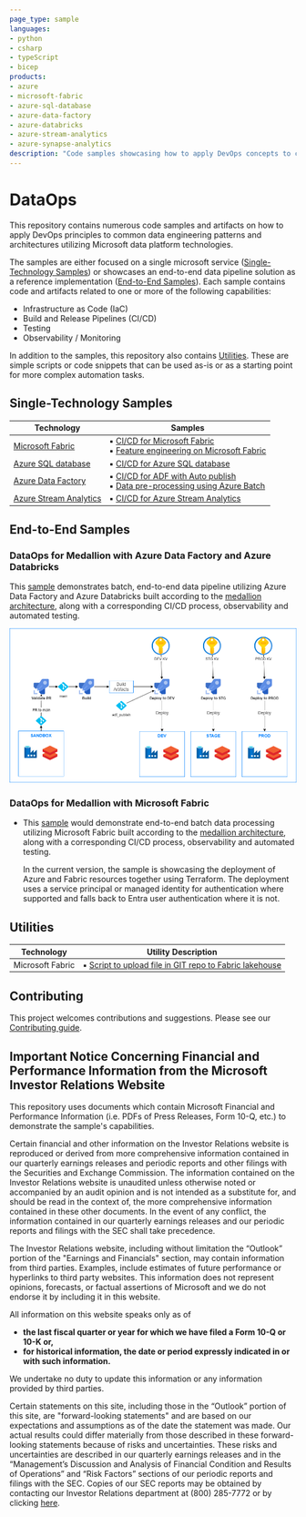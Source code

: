 ```yaml
---
page_type: sample
languages:
- python
- csharp
- typeScript
- bicep
products:
- azure
- microsoft-fabric
- azure-sql-database
- azure-data-factory
- azure-databricks
- azure-stream-analytics
- azure-synapse-analytics
description: "Code samples showcasing how to apply DevOps concepts to common data engineering patterns and architectures leveraging different Microsoft data platform technologies."
---
```


# DataOps

This repository contains numerous code samples and artifacts on how to apply DevOps principles to common data engineering patterns and architectures utilizing Microsoft data platform technologies.

The samples are either focused on a single microsoft service ([Single-Technology Samples](#single-technology-samples)) or showcases an end-to-end data pipeline solution as a reference implementation ([End-to-End Samples](#end-to-end-samples)). Each sample contains code and artifacts related to one or more of the following capabilities:

- Infrastructure as Code (IaC)
- Build and Release Pipelines (CI/CD)
- Testing
- Observability / Monitoring

In addition to the samples, this repository also contains [Utilities](#utilities). These are simple scripts or code snippets that can be used as-is or as a starting point for more complex automation tasks.

## Single-Technology Samples

| Technology | Samples |
| ---------- | ------- |
| [Microsoft Fabric](./single_tech_samples/fabric/README.md) | ▪️ [CI/CD for Microsoft Fabric](./single_tech_samples/fabric/fabric_ci_cd/README.md)<br> ▪️ [Feature engineering on Microsoft Fabric](./single_tech_samples/fabric/feature_engineering_on_fabric/README.md) |
| [Azure SQL database](./single_tech_samples/azuresql/README.md) | ▪️ [CI/CD for Azure SQL database](./single_tech_samples/azuresql/azuresql_ci_cd/README.md) |
| [Azure Data Factory](./single_tech_samples/datafactory/README.md) | ▪️ [CI/CD for ADF with Auto publish](./single_tech_samples/datafactory/adf_cicd_auto_publish/README.md)<br> ▪️ [Data pre-processing using Azure Batch](./single_tech_samples/datafactory/adf_data_pre_processing_with_azure_batch/README.md) |
| [Azure Stream Analytics](./single_tech_samples/streamanalytics/README.md) | ▪️ [CI/CD for Azure Stream Analytics](./single_tech_samples/streamanalytics/streamanalytics_ci_cd/README.md) |

## End-to-End Samples

### DataOps for Medallion with Azure Data Factory and Azure Databricks

This [sample](e2e_samples/parking_sensors/) demonstrates batch, end-to-end data pipeline utilizing Azure Data Factory and Azure Databricks built according to the [medallion architecture](https://learn.microsoft.com/azure/databricks/lakehouse/medallion), along with a corresponding CI/CD process, observability and automated testing.

[![Medallion with Azure Data Factory and Azure Databricks](docs/images/CI_CD_process_simplified.png "Architecture")](e2e_samples/parking_sensors/)

### DataOps for Medallion with Microsoft Fabric

- This [sample](./e2e_samples/fabric_dataops_sample/) would demonstrate end-to-end batch data processing utilizing Microsoft Fabric built according to the [medallion architecture](https://learn.microsoft.com/azure/databricks/lakehouse/medallion), along with a corresponding CI/CD process, observability and automated testing.

  In the current version, the sample is showcasing the deployment of Azure and Fabric resources together using Terraform. The deployment uses a service principal or managed identity for authentication where supported and falls back to Entra user authentication where it is not.

## Utilities

| Technology | Utility Description |
| ---------- | ------------------- |
| Microsoft Fabric | ▪️ [Script to upload file in GIT repo to Fabric lakehouse](./utilities/fabric/README.md#python-script-to-upload-file-in-git-repo-to-fabric-lakehouse)|

## Contributing

This project welcomes contributions and suggestions. Please see our [Contributing guide](/CONTRIBUTING.md).

## Important Notice Concerning Financial and Performance Information from the Microsoft Investor Relations Website

This repository uses documents which contain Microsoft Financial and Performance Information (i.e. PDFs of Press Releases, Form 10-Q, etc.) to demonstrate the sample's capabilities.

Certain financial and other information on the Investor Relations website is reproduced or derived from more comprehensive information contained in our quarterly earnings releases and periodic reports and other filings with the Securities and Exchange Commission. The information contained on the Investor Relations website is unaudited unless otherwise noted or accompanied by an audit opinion and is not intended as a substitute for, and should be read in the context of, the more comprehensive information contained in these other documents. In the event of any conflict, the information contained in our quarterly earnings releases and our periodic reports and filings with the SEC shall take precedence.
 
The Investor Relations website, including without limitation the “Outlook” portion of the "Earnings and Financials" section, may contain information from third parties. Examples, include estimates of future performance or hyperlinks to third party websites. This information does not represent opinions, forecasts, or factual assertions of Microsoft and we do not endorse it by including it in this website.
 
All information on this website speaks only as of
 
- **the last fiscal quarter or year for which we have filed a Form 10-Q or 10-K or,**
- **for historical information, the date or period expressly indicated in or with such information.**
 
We undertake no duty to update this information or any information provided by third parties.
 
Certain statements on this site, including those in the “Outlook” portion of this site, are "forward-looking statements" and are based on our expectations and assumptions as of the date the statement was made. Our actual results could differ materially from those described in these forward-looking statements because of risks and uncertainties. These risks and uncertainties are described in our quarterly earnings releases and in the “Management’s Discussion and Analysis of Financial Condition and Results of Operations” and “Risk Factors” sections of our periodic reports and filings with the SEC. Copies of our SEC reports may be obtained by contacting our Investor Relations department at (800) 285-7772 or by clicking [here](https://www.microsoft.com/en-us/investor/sec-filings).
